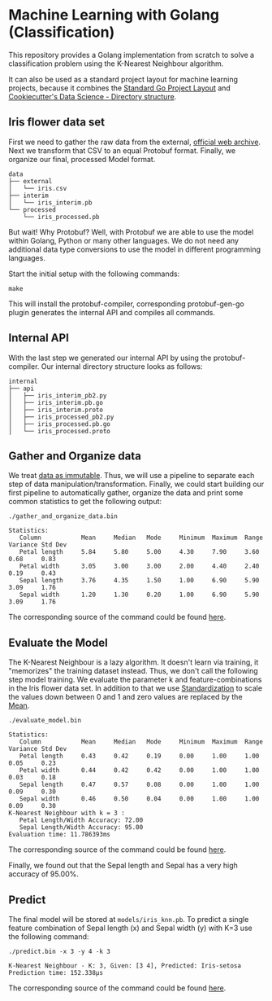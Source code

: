 # Machine Learning with Golang (Classification)

This repository provides a Golang implementation from scratch to solve a classification problem using the K-Nearest Neighbour algorithm.

It can also be used as a standard project layout for machine learning projects, because it combines the
[Standard Go Project Layout](https://github.com/golang-standards/project-layout) and 
[Cookiecutter's Data Science - Directory structure](https://drivendata.github.io/cookiecutter-data-science/#directory-structure).

## Iris flower data set

First we need to gather the raw data from the external, [official web archive](https://archive.ics.uci.edu/ml/machine-learning-databases/iris).
Next we transform that CSV to an equal Protobuf format. Finally, we organize our final, processed Model format.

    data
    ├── external
    │   └── iris.csv
    ├── interim
    │   └── iris_interim.pb
    └── processed
        └── iris_processed.pb
        
But wait! Why Protobuf? Well, with Protobuf we are able to use the model within Golang, Python or many other languages.
We do not need any additional data type conversions to use the model in different programming languages.

Start the initial setup with the following commands:

    make

This will install the protobuf-compiler, corresponding protobuf-gen-go plugin generates the internal API and compiles all commands.

## Internal API

With the last step we generated our internal API by using the protobuf-compiler.
Our internal directory structure looks as follows:

    internal
    ├── api
    │   ├── iris_interim_pb2.py
    │   ├── iris_interim.pb.go
    │   ├── iris_interim.proto
    │   ├── iris_processed_pb2.py
    │   ├── iris_processed.pb.go
    │   └── iris_processed.proto

## Gather and Organize data

We treat  [data as immutable](https://drivendata.github.io/cookiecutter-data-science/#data-is-immutable). 
Thus, we will use a pipeline to separate each step of data manipulation/transformation.
Finally, we could start building our first pipeline to automatically gather, organize the data and print some common statistics to get the following output:

    ./gather_and_organize_data.bin
    
    Statistics:
       Column           Mean     Median   Mode     Minimum  Maximum  Range    Variance Std Dev 
       Petal length     5.84     5.80     5.00     4.30     7.90     3.60     0.68     0.83    
       Petal width      3.05     3.00     3.00     2.00     4.40     2.40     0.19     0.43    
       Sepal length     3.76     4.35     1.50     1.00     6.90     5.90     3.09     1.76    
       Sepal width      1.20     1.30     0.20     1.00     6.90     5.90     3.09     1.76    

The corresponding source of the command could be found [here](cmd/gather_and_organize_data/main.go).

## Evaluate the Model

The K-Nearest Neighbour is a lazy algorithm. It doesn't learn via training, it "memorizes" the training dataset instead.
Thus, we don't call the following step model training. We evaluate the parameter k and feature-combinations in the Iris flower data set.
In addition to that we use [Standardization](pkg/floats/scale.go) to scale the values down between 0 and 1 and
zero values are replaced by the [Mean](pkg/floats/central_tendency.go). 

    ./evaluate_model.bin
    
    Statistics:
       Column           Mean     Median   Mode     Minimum  Maximum  Range    Variance Std Dev 
       Petal length     0.43     0.42     0.19     0.00     1.00     1.00     0.05     0.23    
       Petal width      0.44     0.42     0.42     0.00     1.00     1.00     0.03     0.18    
       Sepal length     0.47     0.57     0.08     0.00     1.00     1.00     0.09     0.30    
       Sepal width      0.46     0.50     0.04     0.00     1.00     1.00     0.09     0.30    
    K-Nearest Neighbour with k = 3 :
       Petal Length/Width Accuracy: 72.00
       Sepal Length/Width Accuracy: 95.00
    Evaluation time: 11.786393ms

The corresponding source of the command could be found [here](cmd/evaluate_model/main.go).

Finally, we found out that the Sepal length and Sepal has a very high accuracy of 95.00%.

## Predict

The final model will be stored at <code>models/iris_knn.pb</code>.
To predict a single feature combination of Sepal length (x) and Sepal width (y) with K=3 use the following command:

    ./predict.bin -x 3 -y 4 -k 3
    
    K-Nearest Neighbour - K: 3, Given: [3 4], Predicted: Iris-setosa
    Prediction time: 152.338µs

The corresponding source of the command could be found [here](cmd/predict/main.go).
